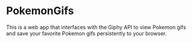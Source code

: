 # PokemonGifs

This is a web app that interfaces with the Giphy API to view Pokemon gifs and save your favorite Pokemon gifs persistently to your browser.
